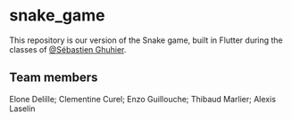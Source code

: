# snake_game

This repository is our version of the Snake game, built in Flutter during the classes of [@Sébastien Ghuhier](https://github.com/sgruhier).

## Team members

Elone Delille;
Clementine Curel;
Enzo Guillouche;
Thibaud Marlier;
Alexis Laselin


